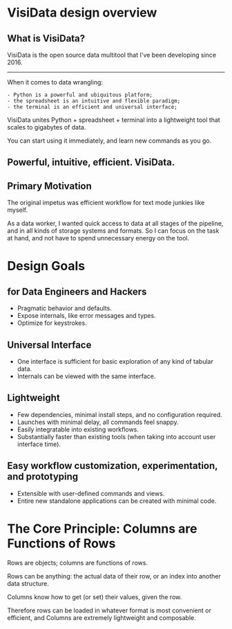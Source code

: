 # VisiData design overview

## What is VisiData?

VisiData is the open source data multitool that I've been developing since 2016.

---
When it comes to data wrangling:

    - Python is a powerful and ubiquitous platform;
    - the spreadsheet is an intuitive and flexible paradigm;
    - the terminal is an efficient and universal interface;

VisiData unites Python + spreadsheet + terminal into a lightweight tool that scales to gigabytes of data.

You can start using it immediately, and learn new commands as you go.

Powerful, intuitive, efficient.  VisiData.
---

## Primary Motivation

The original impetus was efficient workflow for text mode junkies like myself.

As a data worker, I wanted quick access to data at all stages of the pipeline, and in all kinds of storage systems and formats.  So I can focus on the task at hand, and not have to spend unnecessary energy on the tool.

# Design Goals

## for Data Engineers and Hackers

- Pragmatic behavior and defaults.
- Expose internals, like error messages and types.
- Optimize for keystrokes.

## Universal Interface

- One interface is sufficient for basic exploration of any kind of tabular data.
- Internals can be viewed with the same interface.

## Lightweight

- Few dependencies, minimal install steps, and no configuration required.
- Launches with minimal delay, all commands feel snappy.
- Easily integratable into existing workflows.
- Substantially faster than existing tools (when taking into account user interface time).

## Easy workflow customization, experimentation, and prototyping

- Extensible with user-defined commands and views.
- Entire new standalone applications can be created with minimal code.

# The Core Principle: Columns are Functions of Rows

Rows are objects; columns are functions of rows.

Rows can be anything: the actual data of their row, or an index into another data structure.

Columns know how to get (or set) their values, given the row.

Therefore rows can be loaded in whatever format is most convenient or efficient,
and Columns are extremely lightweight and composable.
